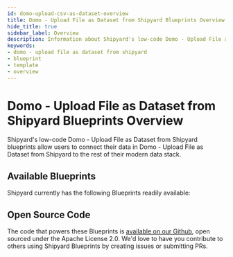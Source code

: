 ```yaml
---
id: domo-upload-csv-as-dataset-overview
title: Domo - Upload File as Dataset from Shipyard Blueprints Overview
hide_title: true
sidebar_label: Overview
description: Information about Shipyard's low-code Domo - Upload File as Dataset from Shipyard templates.
keywords:
- domo - upload file as dataset from shipyard
- blueprint
- template
- overview
---
```


# Domo - Upload File as Dataset from Shipyard Blueprints Overview

Shipyard's low-code Domo - Upload File as Dataset from Shipyard blueprints allow users to connect their data in Domo - Upload File as Dataset from Shipyard to the rest of their modern data stack.

## Available Blueprints
Shipyard currently has the following Blueprints readily available: 

## Open Source Code
The code that powers these Blueprints is [available on our Github](None), open sourced under the Apache License 2.0. We'd love to have you contribute to others using Shipyard Blueprints by creating issues or submitting PRs.
